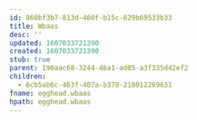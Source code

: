 ```yaml
---
id: 860bf3b7-813d-460f-b15c-829b69533b33
title: Wbaas
desc: ''
updated: 1607033721390
created: 1607033721390
stub: true
parent: 190aac68-3244-46a1-ad85-a3f335d42ef2
children:
  - 6cb5ab6c-463f-407a-b378-218012269631
fname: egghead.wbaas
hpath: egghead.wbaas
---
```



